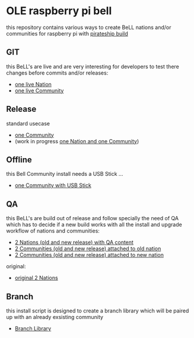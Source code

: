 OLE raspberry pi bell
=====================

this repository contains various ways to create BeLL nations and/or communities for raspberry pi with [pirateship build](http://pirate.sh)

GIT
---
this BeLL's are live and are very interesting for developers to test there changes before commits and/or releases:
- [one live Nation](https://gist.github.com/dogi/9c37ca68982f488dd9b9)
- [one live Community](https://gist.github.com/dogi/a7d00eac2af80816d1de)

Release
-------
standard usecase
- [one Community](https://gist.github.com/dogi/7a3087fb0e3d026f4c04)
- (work in progress [one Nation and one Community](https://gist.github.com/treehouse-su/07e1919333e12f07768e))

Offline
-------
this Bell Community install needs a USB Stick ...
- [one Community with USB Stick](https://gist.github.com/dogi/dbe5408d97fc112e06a6)

QA
--
this BeLL's are build out of release and follow specially the need of QA which has to decide if a new build works with all the install and upgrade workflow of nations and communities:
- [2 Nations (old and new release) with QA content](qa/2nations-autorunonce.sh)
- [2 Communities (old and new release) attached to old nation](qa/2oldcommunities-autorunonce.sh)
- [2 Communities (old and new release) attached to new nation](qa/2newcommunities-autorunonce.sh)

original:
- [original 2 Nations](https://gist.github.com/treehouse-su/90d2fe58e1d8e0dcbbd7)

Branch
------
this install script is designed to create a branch library which will be paired up with an already exsisting community
- [Branch Library](branch/branch-autorunonce.sh)
